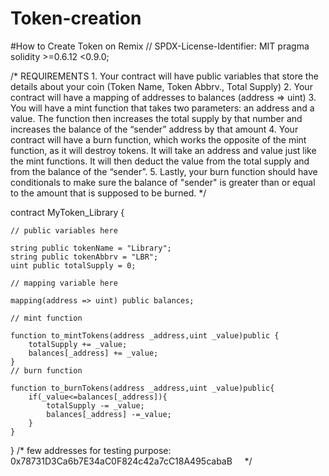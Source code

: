# Token-creation
#How to Create Token on Remix
// SPDX-License-Identifier: MIT
pragma solidity >=0.6.12 <0.9.0;

/*
       REQUIREMENTS
    1. Your contract will have public variables that store the details about your coin (Token Name, Token Abbrv., Total Supply)
    2. Your contract will have a mapping of addresses to balances (address => uint)
    3. You will have a mint function that takes two parameters: an address and a value. 
       The function then increases the total supply by that number and increases the balance 
       of the “sender” address by that amount
    4. Your contract will have a burn function, which works the opposite of the mint function, as it will destroy tokens. 
       It will take an address and value just like the mint functions. It will then deduct the value from the total supply 
       and from the balance of the “sender”.
    5. Lastly, your burn function should have conditionals to make sure the balance of "sender" is greater than or equal 
       to the amount that is supposed to be burned.
*/

contract MyToken_Library {

    // public variables here

    string public tokenName = "Library";
    string public tokenAbbrv = "LBR";
    uint public totalSupply = 0;

    // mapping variable here

    mapping(address => uint) public balances;

    // mint function

    function to_mintTokens(address _address,uint _value)public {
        totalSupply += _value;
        balances[_address] += _value;
    }
    // burn function

    function to_burnTokens(address _address,uint _value)public{
        if(_value<=balances[_address]){
            totalSupply -= _value;
            balances[_address] -=_value;
        }
    }

}
/*
    few addresses for testing purpose:
    0x78731D3Ca6b7E34aC0F824c42a7cC18A495cabaB
    */

      

